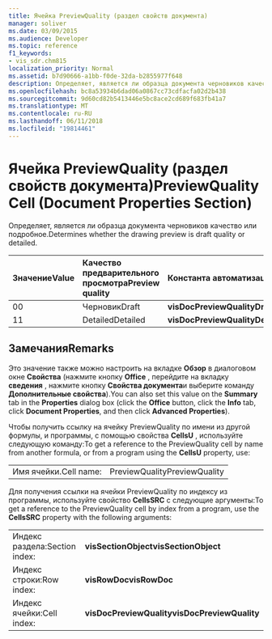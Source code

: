 ```yaml
---
title: Ячейка PreviewQuality (раздел свойств документа)
manager: soliver
ms.date: 03/09/2015
ms.audience: Developer
ms.topic: reference
f1_keywords:
- vis_sdr.chm815
localization_priority: Normal
ms.assetid: b7d90666-a1bb-f0de-32da-b2855977f648
description: Определяет, является ли образца документа черновиков качество или подробное.
ms.openlocfilehash: bc8a53934b6dad06a0867cc73cdfacfa02d2b438
ms.sourcegitcommit: 9d60cd82b5413446e5bc8ace2cd689f683fb41a7
ms.translationtype: MT
ms.contentlocale: ru-RU
ms.lasthandoff: 06/11/2018
ms.locfileid: "19814461"
---
```

# <a name="previewquality-cell-document-properties-section"></a><span data-ttu-id="c921b-103">Ячейка PreviewQuality (раздел свойств документа)</span><span class="sxs-lookup"><span data-stu-id="c921b-103">PreviewQuality Cell (Document Properties Section)</span></span>

<span data-ttu-id="c921b-104">Определяет, является ли образца документа черновиков качество или подробное.</span><span class="sxs-lookup"><span data-stu-id="c921b-104">Determines whether the drawing preview is draft quality or detailed.</span></span>
  
|<span data-ttu-id="c921b-105">**Значение**</span><span class="sxs-lookup"><span data-stu-id="c921b-105">**Value**</span></span>|<span data-ttu-id="c921b-106">**Качество предварительного просмотра**</span><span class="sxs-lookup"><span data-stu-id="c921b-106">**Preview quality**</span></span>|<span data-ttu-id="c921b-107">**Константа автоматизации**</span><span class="sxs-lookup"><span data-stu-id="c921b-107">**Automation constant**</span></span>|
|:-----|:-----|:-----|
| <span data-ttu-id="c921b-108">0</span><span class="sxs-lookup"><span data-stu-id="c921b-108">0</span></span>  <br/> | <span data-ttu-id="c921b-109">Черновик</span><span class="sxs-lookup"><span data-stu-id="c921b-109">Draft</span></span>  <br/> |<span data-ttu-id="c921b-110">**visDocPreviewQualityDraft**</span><span class="sxs-lookup"><span data-stu-id="c921b-110">**visDocPreviewQualityDraft**</span></span> <br/> |
| <span data-ttu-id="c921b-111">1</span><span class="sxs-lookup"><span data-stu-id="c921b-111">1</span></span>  <br/> | <span data-ttu-id="c921b-112">Detailed</span><span class="sxs-lookup"><span data-stu-id="c921b-112">Detailed</span></span>  <br/> |<span data-ttu-id="c921b-113">**visDocPreviewQualityDetailed**</span><span class="sxs-lookup"><span data-stu-id="c921b-113">**visDocPreviewQualityDetailed**</span></span> <br/> |
   
## <a name="remarks"></a><span data-ttu-id="c921b-114">Замечания</span><span class="sxs-lookup"><span data-stu-id="c921b-114">Remarks</span></span>

<span data-ttu-id="c921b-115">Это значение также можно настроить на вкладке **Обзор** в диалоговом окне **Свойства** (нажмите кнопку **Office** , перейдите на вкладку **сведения** , нажмите кнопку **Свойства документа**и выберите команду **Дополнительные свойства**).</span><span class="sxs-lookup"><span data-stu-id="c921b-115">You can also set this value on the **Summary** tab in the **Properties** dialog box (click the **Office** button, click the **Info** tab, click **Document Properties**, and then click **Advanced Properties**).</span></span>
  
<span data-ttu-id="c921b-116">Чтобы получить ссылку на ячейку PreviewQuality по имени из другой формулы, и программы, с помощью свойства **CellsU** , используйте следующую команду:</span><span class="sxs-lookup"><span data-stu-id="c921b-116">To get a reference to the PreviewQuality cell by name from another formula, or from a program using the **CellsU** property, use:</span></span> 
  
|||
|:-----|:-----|
| <span data-ttu-id="c921b-117">Имя ячейки.</span><span class="sxs-lookup"><span data-stu-id="c921b-117">Cell name:</span></span>  <br/> | <span data-ttu-id="c921b-118">PreviewQuality</span><span class="sxs-lookup"><span data-stu-id="c921b-118">PreviewQuality</span></span>  <br/> |
   
<span data-ttu-id="c921b-119">Для получения ссылки на ячейки PreviewQuality по индексу из программы, используйте свойство **CellsSRC** с следующие аргументы:</span><span class="sxs-lookup"><span data-stu-id="c921b-119">To get a reference to the PreviewQuality cell by index from a program, use the **CellsSRC** property with the following arguments:</span></span> 
  
|||
|:-----|:-----|
| <span data-ttu-id="c921b-120">Индекс раздела:</span><span class="sxs-lookup"><span data-stu-id="c921b-120">Section index:</span></span>  <br/> |<span data-ttu-id="c921b-121">**visSectionObject**</span><span class="sxs-lookup"><span data-stu-id="c921b-121">**visSectionObject**</span></span> <br/> |
| <span data-ttu-id="c921b-122">Индекс строки:</span><span class="sxs-lookup"><span data-stu-id="c921b-122">Row index:</span></span>  <br/> |<span data-ttu-id="c921b-123">**visRowDoc**</span><span class="sxs-lookup"><span data-stu-id="c921b-123">**visRowDoc**</span></span> <br/> |
| <span data-ttu-id="c921b-124">Индекс ячейки:</span><span class="sxs-lookup"><span data-stu-id="c921b-124">Cell index:</span></span>  <br/> |<span data-ttu-id="c921b-125">**visDocPreviewQuality**</span><span class="sxs-lookup"><span data-stu-id="c921b-125">**visDocPreviewQuality**</span></span> <br/> |
   

